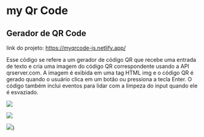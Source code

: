 # my Qr Code

## Gerador de QR Code

link do projeto: https://myqrcode-js.netlify.app/

Esse código se refere a um gerador de código QR que recebe uma entrada de texto e cria uma imagem do código QR correspondente usando a API qrserver.com. A imagem é exibida em uma tag HTML img e o código QR é gerado quando o usuário clica em um botão ou pressiona a tecla Enter. O código também inclui eventos para lidar com a limpeza do input quando ele é esvaziado.

![](https://i.postimg.cc/TYcQ8Tc8/tela1.jpg)



![](https://i.postimg.cc/135BsbW8/tela-2.jpg)


![](https://i.postimg.cc/y8QPdn5v/tela-3.jpg)) 

